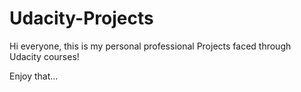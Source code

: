 # Udacity-Projects

Hi everyone, this is my personal professional Projects faced through Udacity courses!

Enjoy that...
